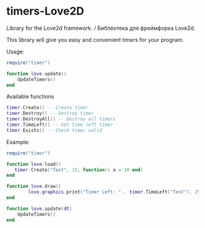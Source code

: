 # timers-Love2D
Library for the Love2d framework. / Библеотека для фреймфорка Love2d.

This library will give you easy and convenient timers for your program.


Usage:


```lua
require("timer")

function love.update()
    UpdateTimers()
end
```

Available functions

```lua
timer.Create() -- Create timer
timer.Destroy() -- Destroy timer
timer.DestroyAll() -- Destroy all timers
timer.TimeLeft() -- Get time left timer
timer.Exists() -- Check timer valid
```

Example:

```lua
require("timer")

function love.load()
   timer.Create("Test", 15, function() a = 10 end)
end

function love.draw()
        love.graphics.print("Timer Left: ".. timer.TimeLeft("Test"), 250, 60)
end

function love.update(dt)
    UpdateTimers()
end

```
